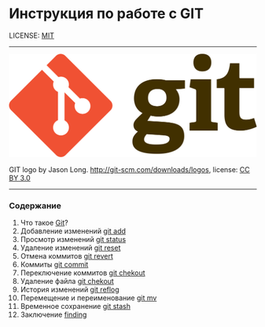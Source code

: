 # Инструкция по работе с GIT

LICENSE: [MIT](./license.md)

---

![git-logo](./assets/1920px-Git-logo.svg.png)

GIT logo by Jason Long. http://git-scm.com/downloads/logos, license: [CC BY 3.0](https://creativecommons.org/licenses/by/3.0/deed.ru)

---

### Содержание
1. Что такое [Git](./git.md)? 
2. Добавление изменений [git add](./add.md)
3. Просмотр изменений [git status](./status.md)
4. Удаление изменений [git reset](./reset.md)
5. Отмена коммитов [git revert](./revert.md)
6. Коммиты [git commit](./commit.md)
7. Переключение коммитов [git chekout](./chekout.md)
8. Удаление файла [git chekout](./chekout.md)
9. История изменений [git reflog](./reflog.md)
10. Перемещение и переименование [git mv](./mv.md)
11. Временное сохранение [git stash](./stash.md)
12. Заключение [finding](./finding.md)